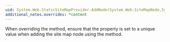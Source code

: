 ```yaml
---
uid: System.Web.StaticSiteMapProvider.AddNode(System.Web.SiteMapNode,System.Web.SiteMapNode)
additional_notes.overrides: *content
---
```


<p>When overriding the <xref href="System.Web.StaticSiteMapProvider.AddNode(System.Web.SiteMapNode,System.Web.SiteMapNode)"></xref> method, ensure that the <xref href="System.Web.SiteMapNode.Key"></xref> property is set to a unique value when adding the site map node using the <xref href="System.Web.StaticSiteMapProvider.AddNode*"></xref> method.</p>


